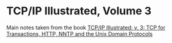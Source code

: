 # TCP/IP Illustrated, Volume 3

Main notes taken from the book [TCP/IP Illustrated: v. 3: TCP for Transactions, HTTP, NNTP and the Unix Domain Protocols](https://a.co/d/0oRxyjP)
